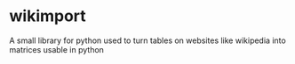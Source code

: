 # wikimport
A small library for python used to turn tables on websites like wikipedia into matrices usable in python
